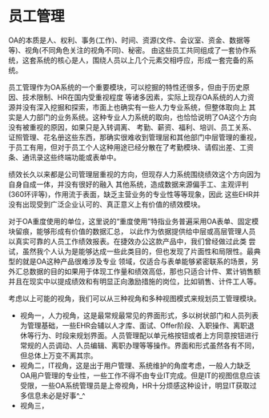 员工管理
=======

OA的本质是人、权利、事务(工作)、时间、资源(文件、会议室、资金、数据等等)、视角(不同角色关注的视角不同)、秘密。
由这些员工共同组成了一套协作系统，这套系统的核心是人，围绕人员以上几个元素交相呼应，形成一套完备的系统。

员工管理作为OA系统的一个重要模块，可以挖掘的特性还很多，但由于历史原因、技术限制、HR在国内受重视程度
等诸多因素，实际上现存OA系统的人力资源并没有深入挖掘和探索，市面上也确实有一些人力专业系统，但整体取向上
其实是人力部门的业务系统。这种专业人力系统的取向，也恰恰说明了OA这个方向没有被重视的原因，如果只是入转调离、
考勤、薪资、福利、培训、员工关系、证照管理、花名册这些东西，那确实很难收到管理层和其他部门中层管理的重视，
于员工有用，但对于员工个人这种用途已经分散在了考勤模块、请假出差、工资条、通讯录这些终端功能或表单中。

绩效长久以来都是公司管理层重视的方向，但现存人力系统围绕绩效这个方向因为自身自成一体，并没有很好的融入
其他系统，造成数据来源偏手工、主观评判(360环评等)，作用流于表面，缺乏主营业务的专业性等等现象，因此
这些EHR并没有出现受到广泛企业认可的、真正意义上有价值的绩效模块。

对于OA重度使用的单位，这里说的“重度使用”特指业务普遍采用OA表单、固定模块留痕，能够形成有价值的数据汇总，
以此作为依据提供给中层或高层管理人员以真实可靠的人员工作绩效报表。在捷效办公这款产品中，我们曾经做过此类
尝试，虽然我个人认为是能够达成一些此类目的，但也发现了片面性和局限性。最典型的就是OA这种产品很难涉及专业
领域，仅适合与表单能够紧密联系的场景，另外汇总数据的目的如果用于体现工作量和绩效高低，那也只适合计件、累计销售额
并且在现实中以提成绩效和有明显正向激励措施的岗位，比如销售、计件工人等。

考虑以上可能的视角，我们可以从三种视角和多种视图模式来规划员工管理模块。

* 视角一，人力视角，这是最常规最常见的界面形式，多以树状部门和人员列表为管理基础，一些EHR会辅以人才库、面试、Offer阶段、入职操作、离职退休等行为、时段来规划界面。人员管理配以单元格按钮或者上方同意按钮进行常规的人员调动、人员编辑、离职办理等等操作。界面和形式虽然各有不同，但总体上万变不离其宗。
* 视角二，IT视角，这是出于用户管理、系统维护的角度考虑，一般人力缺乏OA用户管理的专业性，一些工作不得不由专业IT完成。但是IT的视图信息应该受限，一些OA系统管理员是上帝视角，HR十分烦感这种设计，明显IT获取过多信息未必是好事^_^
* 视角三，

